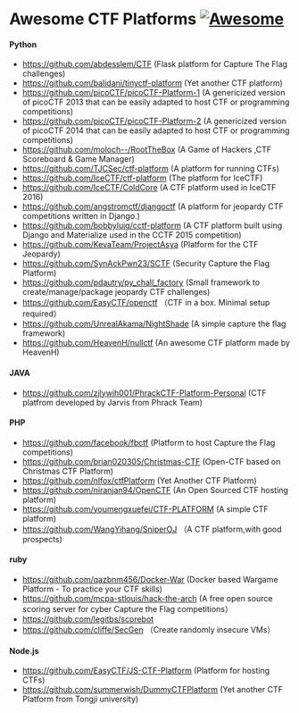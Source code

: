 # Awesome CTF Platforms [![Awesome](https://cdn.rawgit.com/sindresorhus/awesome/d7305f38d29fed78fa85652e3a63e154dd8e8829/media/badge.svg)](https://github.com/We5ter/Awesome-Platforms)


#### Python

- https://github.com/abdesslem/CTF (Flask platform for Capture The Flag challenges)
- https://github.com/balidani/tinyctf-platform (Yet another CTF platform)
- https://github.com/picoCTF/picoCTF-Platform-1 (A genericized version of picoCTF 2013 that can be easily adapted to host CTF or programming competitions)
- https://github.com/picoCTF/picoCTF-Platform-2 (A genericized version of picoCTF 2014 that can be easily adapted to host CTF or programming competitions)
- https://github.com/moloch--/RootTheBox (A Game of Hackers ,CTF Scoreboard & Game Manager)
- https://github.com/TJCSec/ctf-platform (A platform for running CTFs)
- https://github.com/IceCTF/ctf-platform (The platform for IceCTF)
- https://github.com/IceCTF/ColdCore (A CTF platform used in IceCTF 2016)
- https://github.com/angstromctf/djangoctf (A platform for jeopardy CTF competitions written in Django.)
- https://github.com/bobbyluig/cctf-platform (A CTF platform built using Django and Materialize used in the CCTF 2015 competition)
- https://github.com/KevaTeam/ProjectAsya (Platform for the CTF Jeopardy)
- https://github.com/SynAckPwn23/SCTF (Security Capture the Flag Platform)
- https://github.com/pdautry/py_chall_factory (Small framework to create/manage/package jeopardy CTF challenges)
- https://github.com/EasyCTF/openctf （CTF in a box. Minimal setup required）
- https://github.com/UnrealAkama/NightShade (A simple capture the flag framework)
- https://github.com/HeavenH/nullctf (An awesome CTF platform made by HeavenH)

#### JAVA

- https://github.com/zjlywjh001/PhrackCTF-Platform-Personal (CTF platfrom developed by Jarvis from Phrack Team)

#### PHP

- https://github.com/facebook/fbctf (Platform to host Capture the Flag competitions)
- https://github.com/brian020305/Christmas-CTF (Open-CTF based on Christmas CTF Platform)
- https://github.com/nlfox/ctfPlatform (Yet Another CTF Platform)
- https://github.com/niranjan94/OpenCTF (An Open Sourced CTF hosting platform)
- https://github.com/youmengxuefei/CTF-PLATFORM (A simple CTF platform)
- https://github.com/WangYihang/SniperOJ （A CTF platform,with good prospects)

#### ruby

- https://github.com/qazbnm456/Docker-War (Docker based Wargame Platform - To practice your CTF skills)
- https://github.com/mcpa-stlouis/hack-the-arch (A free open source scoring server for cyber Capture the Flag competitions）
- https://github.com/legitbs/scorebot 
- https://github.com/cliffe/SecGen （Create randomly insecure VMs）

#### Node.js

- https://github.com/EasyCTF/JS-CTF-Platform (Platform for hosting CTFs)
- https://github.com/summerwish/DummyCTFPlatform (Yet another CTF Platform from Tongji university)
